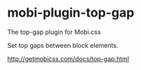# mobi-plugin-top-gap

The top-gap plugin for Mobi.css

Set top gaps between block elements.

http://getmobicss.com/docs/top-gap.html
